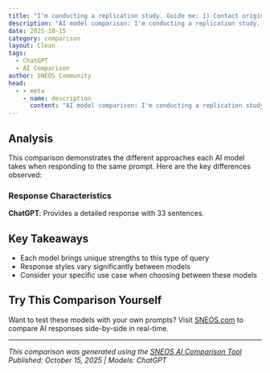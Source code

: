 ```yaml
---
title: "I'm conducting a replication study. Guide me: 1) Contact original authors for materials and clarifications"
description: "AI model comparison: I'm conducting a replication study. Guide me: 1) Contact original authors for materials and clarific..."
date: 2025-10-15
category: comparison
layout: Clean
tags:
  - ChatGPT
  - AI Comparison
author: SNEOS Community
head:
  - - meta
    - name: description
      content: "AI model comparison: I'm conducting a replication study. Guide me: 1) Contact original authors for materials and clarifications..."
---
```


<ChatComparison
  title="I'm conducting a replication study. Guide me: 1) Contact original authors for materials and clarifications"
  prompt="I'm conducting a replication study. Guide me: 1) Contact original authors for materials and clarifications"
  :responses='{"ChatGPT": "Conducting a replication study is a valuable way to validate research findings and contribute to the scientific community. Here is a step-by-step guide for contacting the original authors for materials and clarifications:\n\n### Step 1: Prepare Your Contact Information\n- **Identify Authors**: Make a list of the authors of the original study, including their affiliations and contact information (usually available in the original paper).\n- **Best Contact Method**: Determine the most appropriate way to contact them, typically via email. Check the paper for any specified contact methods.\n\n### Step 2: Draft Your Email\n- **Subject Line**: Use a clear and concise subject line. For example: \u0022Inquiry Regarding [Study Title] for Replication Study\u0022.\n  \n- **Introduction**: \n  - Introduce yourself (name, affiliation, and purpose of your email).\n  - Mention that you are conducting a replication study of their work.\n  \n- **Acknowledgment**: \n  - Thank them for their contribution to the field and mention what you found interesting or valuable about their study.\n\n- **Specific Questions**: \n  - Clearly outline what you are requesting. For example:\n    - **Materials**: Ask if they could provide access to any datasets, code, or materials used in their study.\n    - **Clarifications**: If there are any specific methods, procedures, or analyses that are unclear, mention these and request clarification.\n\n- **Offer Collaboration**: \n  - If appropriate, express willingness to acknowledge their contributions in your study or discuss possible collaboration.\n\n- **Closing**: \n  - Thank them in advance for their time and assistance.\n  - Provide your contact information and indicate your openness to any further discussion.\n\n### Step 3: Review and Send\n- **Proofread**: Check for any grammatical or typographical errors.\n- **Be Polite**: Maintain a professional and respectful tone throughout.\n\n### Example Email\nHere\u2019s a simple template you can adapt:\n\n---\n\n**Subject**: Inquiry Regarding [Study Title] for Replication Study\n\nDear [Author\u0027s Name(s)],\n\nMy name is [Your Name], and I am a [Your Position] at [Your Institution]. I am currently conducting a replication study of your paper titled \u201C[Study Title]\u201D published in [Journal Name, Year]. I wanted to take a moment to express my appreciation for your valuable contributions in this area.\n\nTo ensure the accuracy and integrity of my replication, I would greatly appreciate any assistance you could provide regarding the following:\n\n1. **Materials**: Is there any chance you could share the datasets or code used in your original study? Access to these resources would be invaluable for my replication efforts.\n\n2. **Clarifications**: I have a few questions about [specific methods, analyses, etc. that are unclear]. Could you please clarify these for me?\n\nThank you very much for your time and consideration. I would be happy to acknowledge your contributions in my study and would welcome any further discussion on this topic.\n\nBest regards,\n\n[Your Name]  \n[Your Institution]  \n[Your Email]  \n[Your Phone Number (if applicable)]\n\n---\n\n### Step 4: Follow Up\n- If you do not receive a reply within a week or two, it is acceptable to send a polite follow-up email.\n\n### Step 5: Document Communications\n- Keep a record of all communications with the authors for transparency in your replication study.\n\nBy following these steps, you\u0027ll increase your chances of obtaining the needed materials and clarifications for your replication study. Good luck!"}' published-date="{DateTime.UtcNow:HH:mm}"
/>

## Analysis

This comparison demonstrates the different approaches each AI model takes when responding to the same prompt. Here are the key differences observed:

### Response Characteristics

**ChatGPT**: Provides a detailed response with 33 sentences. 

## Key Takeaways

- Each model brings unique strengths to this type of query
- Response styles vary significantly between models
- Consider your specific use case when choosing between these models

## Try This Comparison Yourself

Want to test these models with your own prompts? Visit [SNEOS.com](https://sneos.com) to compare AI responses side-by-side in real-time.

---

*This comparison was generated using the [SNEOS AI Comparison Tool](https://sneos.com)*
*Published: October 15, 2025 | Models: ChatGPT*
